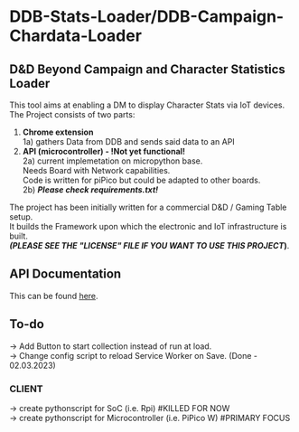 # DDB-Stats-Loader/DDB-Campaign-Chardata-Loader
## D&D Beyond Campaign and Character Statistics Loader  
This tool aims at enabling a DM to display Character Stats via IoT devices.  
The Project consists of two parts:  
1) **Chrome extension**   
  1a) gathers Data from DDB and sends said data to an API
2) **API (microcontroller) - !Not yet functional!**  
  2a) current implemetation on micropython base.    
      Needs Board with Network capabilities.  
      Code is written for piPico but could be adapted to other boards.  
  2b) _**Please check requirements.txt!**_

The project has been initially written for a commercial D&D / Gaming Table setup.    
It builds the Framework upon which the electronic and IoT infrastructure is built.  
**_(PLEASE SEE THE "LICENSE" FILE IF YOU WANT TO USE THIS PROJECT_)**.

## API Documentation  
This can be found [here](https://github.com/Scout064/DDB-Stats-Loader/blob/main/Api_Documentation.md).  


## To-do  
-> Add Button to start collection instead of run at load.  
-> Change config script to reload Service Worker on Save. (Done - 02.03.2023)

### CLIENT  
-> create pythonscript for SoC (i.e. Rpi) #KILLED FOR NOW  
-> create pythonscript for Microcontroller (i.e. PiPico W) #PRIMARY FOCUS
